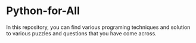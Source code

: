 # Python-for-All

In this repository, you can find various programing techniques and solution to various puzzles and questions that you have come across.
